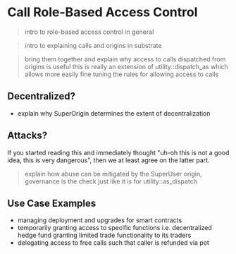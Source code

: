 # Call Role-Based Access Control

> intro to role-based access control in general

> intro to explaining calls and origins in substrate

> bring them together and explain why access to calls dispatched from origins is useful
> this is really an extension of utility::dispatch_as which allows more easily fine tuning the rules for allowing access to calls

## Decentralized?

* explain why SuperOrigin determines the extent of decentralization

## Attacks?

If you started reading this and immediately thought "uh-oh this is not a good idea, this is very dangerous", then we at least agree on the latter part.

> explain how abuse can be mitigated by the SuperUser origin, governance is the check just like it is for utility::as_dispatch

## Use Case Examples

* managing deployment and upgrades for smart contracts
* temporarily granting access to specific functions i.e. decentralized hedge fund granting limited trade functionality to its traders
* delegating access to free calls such that caller is refunded via pot
